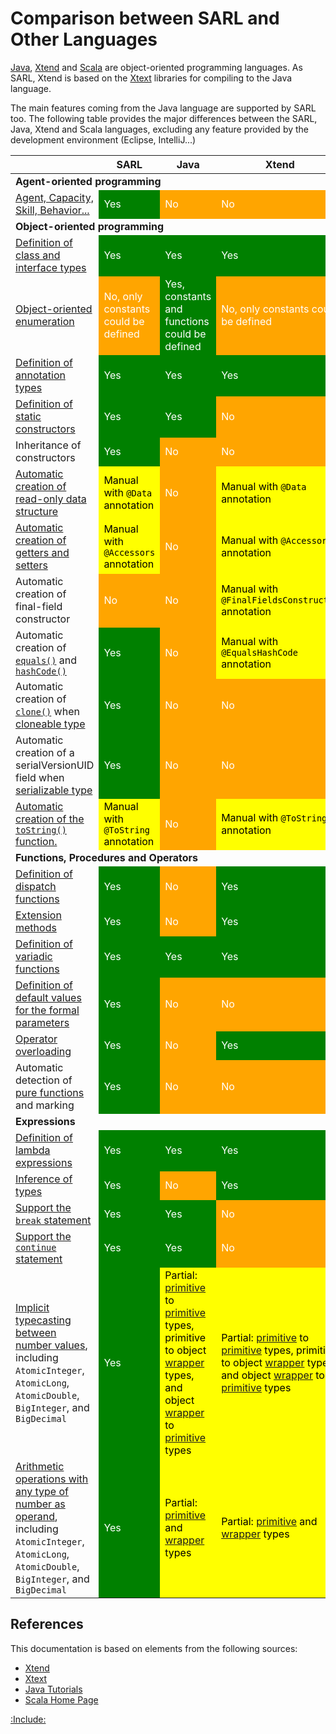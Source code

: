 # Comparison between SARL and Other Languages

<a href="https://en.wikipedia.org/wiki/Java_(programming_language)">Java</a>, [Xtend](https://www.eclipse.org/xtend/) and
[Scala](http://scala-lang.org/) are object-oriented programming languages.
As SARL, Xtend is based on the [Xtext](https://www.eclipse.org/Xtext/) libraries for compiling to the Java language.

The main features coming from the Java language are supported by SARL too. The following table provides the major
differences between the SARL, Java, Xtend and Scala languages, excluding any feature provided by the development
environment (Eclipse, IntelliJ...)

<table><thead>
<tr><th></th><th>SARL</th><th>Java</th><th>Xtend</th><th>Scala</th></tr>
</thead><tbody>
<tr><td colspan=5><strong>Agent-oriented programming</strong></td></tr>
<tr><td><a href="../index.md#agent-oriented-programming">Agent, Capacity, Skill, Behavior...</a></td>
			<td style="background: green; color: white;">Yes</td>
			<td style="background: orange; color: white;">No</td>
			<td style="background: orange; color: white;">No</td>
			<td style="background: yellow; color: black;">Partial: actor paradigm</td></tr>
<tr><td colspan=5><strong>Object-oriented programming</strong></td></tr>
<tr><td><a href="./OOP.md">Definition of class and interface types</a></td>
			<td style="background: green; color: white;">Yes</td>
			<td style="background: green; color: white;">Yes</td>
			<td style="background: green; color: white;">Yes</td>
			<td style="background: green; color: white;">Yes</td></tr>
<tr><td><a href="./OOP.md#enumeration">Object-oriented enumeration</a>
			<td style="background: orange; color: white;">No, only constants could be defined</td>
			<td style="background: green; color: white;">Yes, constants and functions could be defined</td>
			<td style="background: orange; color: white;">No, only constants could be defined</td>
			<td style="background: green; color: white;">Yes, constants and functions could be defined</td></tr>
<tr><td><a href="./OOP.md#annotation-type">Definition of annotation types</a></td>
			<td style="background: green; color: white;">Yes</td>
			<td style="background: green; color: white;">Yes</td>
			<td style="background: green; color: white;">Yes</td>
			<td style="background: green; color: white;">Yes</td></tr>
<tr><td><a href="./OOP.md#static-constructor-definition">Definition of static constructors</a></td>
			<td style="background: green; color: white;">Yes</td>
			<td style="background: green; color: white;">Yes</td>
			<td style="background: orange; color: white;">No</td>
			<td style="background: yellow; color: black;">See companion object</td></tr>
<tr><td>Inheritance of constructors</td>
			<td style="background: green; color: white;">Yes</td>
			<td style="background: orange; color: white;">No</td>
			<td style="background: orange; color: white;">No</td>
			<td style="background: orange; color: white;">No</td></tr>
<tr><td><a href="./general/ActiveAnnotations.md#Data">Automatic creation of read-only data structure</a></td>
			<td style="background: yellow; color: black;">Manual with <code>@Data</code> annotation</td>
			<td style="background: orange; color: white;">No</td>
			<td style="background: yellow; color: black;">Manual with <code>@Data</code> annotation</td>
			<td style="background: orange; color: white;">No</td></tr>
<tr><td><a href="./general/ActiveAnnotations.md#Accessors">Automatic creation of getters and setters</a></td>
			<td style="background: yellow; color: black;">Manual with <code>@Accessors</code> annotation</td>
			<td style="background: orange; color: white;">No</td>
			<td style="background: yellow; color: black;">Manual with <code>@Accessors</code> annotation</td>
			<td style="background: green; color: white;">Yes</td></tr>
<tr><td>Automatic creation of final-field constructor</td>
			<td style="background: orange; color: white;">No</td>
			<td style="background: orange; color: white;">No</td>
			<td style="background: yellow; color: black;">Manual with <code>@FinalFieldsConstructor</code> annotation</td>
			<td style="background: orange; color: white;">No</td></tr>
<tr><td>Automatic creation of <a href="https://docs.oracle.com/javase/8/docs/api/java/lang/Object.html#equals-java.lang.Object-"><code>equals()</code></a>
            and <a href="https://docs.oracle.com/javase/8/docs/api/java/lang/Object.html#hashCode--"><code>hashCode()</code></a></td>
			<td style="background: green; color: white;">Yes</td>
			<td style="background: orange; color: white;">No</td>
			<td style="background: yellow; color: black;">Manual with <code>@EqualsHashCode</code> annotation</td>
			<td style="background: green; color: white;">Yes, see case class</td></tr>
<tr><td>Automatic creation of <a href="https://docs.oracle.com/javase/8/docs/api/java/lang/Object.html#clone--"><code>clone()</code></a>
            when <a href="https://docs.oracle.com/javase/8/docs/api/java/lang/Cloneable.html">cloneable type</a></td>
			<td style="background: green; color: white;">Yes</td>
			<td style="background: orange; color: white;">No</td>
			<td style="background: orange; color: white;">No</td>
			<td style="background: green; color: white;">Yes</td></tr>
<tr><td>Automatic creation of a serialVersionUID field when
        <a href="https://docs.oracle.com/javase/8/docs/api/java/io/Serializable.html">serializable type</a></td>
			<td style="background: green; color: white;">Yes</td>
			<td style="background: orange; color: white;">No</td>
			<td style="background: orange; color: white;">No</td>
			<td style="background: yellow; color: black;">Manual with <code>@SerialVersionUID</code></td></tr>
<tr><td><a href="./general/ActiveAnnotations.md#ToString">Automatic creation of the <code>toString()</code> function.</a></td>
			<td style="background: yellow; color: black;">Manual with <code>@ToString</code> annotation</td>
			<td style="background: orange; color: white;">No</td>
			<td style="background: yellow; color: black;">Manual with <code>@ToString</code> annotation</td>
			<td style="background: green; color: white;">Yes, see case class</td></tr>
<tr><td colspan=5><strong>Functions, Procedures and Operators</strong></td></tr>
<tr><td><a href="./general/FuncDecls.md#7-dispatch-function">Definition of dispatch functions</a></td>
			<td style="background: green; color: white;">Yes</td>
			<td style="background: orange; color: white;">No</td>
			<td style="background: green; color: white;">Yes</td>
			<td style="background: orange; color: white;">No</td></tr>
<tr><td><a href="./general/Extension.md">Extension methods</a></td>
			<td style="background: green; color: white;">Yes</td>
			<td style="background: orange; color: white;">No</td>
			<td style="background: green; color: white;">Yes</td>
			<td style="background: green; color: white;">Yes</td></tr>
<tr><td><a href="./general/FuncDecls.md#variadic-function">Definition of variadic functions</a></td>
			<td style="background: green; color: white;">Yes</td>
			<td style="background: green; color: white;">Yes</td>
			<td style="background: green; color: white;">Yes</td>
			<td style="background: green; color: white;">Yes</td></tr>
<tr><td><a href="./general/FuncDecls.md#default-value-for-the-formal-parameters">Definition of default values for the formal parameters</a></td>
			<td style="background: green; color: white;">Yes</td>
			<td style="background: orange; color: white;">No</td>
			<td style="background: orange; color: white;">No</td>
			<td style="background: green; color: white;">Yes</td></tr>
<tr><td><a href="./general/Operators.md#operator-overloading">Operator overloading</a></td>
			<td style="background: green; color: white;">Yes</td>
			<td style="background: orange; color: white;">No</td>
			<td style="background: green; color: white;">Yes</td>
			<td style="background: green; color: white;">Yes</td></tr>
<tr><td>Automatic detection of <a href="http://download.eclipse.org/modeling/tmf/xtext/javadoc/2.9/org/eclipse/xtext/xbase/lib/Pure.html">pure functions</a> and marking</td>
			<td style="background: green; color: white;">Yes</td>
			<td style="background: orange; color: white;">No</td>
			<td style="background: orange; color: white;">No</td>
			<td style="background: orange; color: white;">No</td></tr>
<tr><td colspan=5><strong>Expressions</strong></td></tr>
<tr><td><a href="./general/Lambda.md">Definition of lambda expressions</a></td>
			<td style="background: green; color: white;">Yes</td>
			<td style="background: green; color: white;">Yes</td>
			<td style="background: green; color: white;">Yes</td>
			<td style="background: green; color: white;">Yes</td></tr>
<tr><td><a href="./general/VarDecls.md#typing">Inference of types</a></td>
			<td style="background: green; color: white;">Yes</td>
			<td style="background: orange; color: white;">No</td>
			<td style="background: green; color: white;">Yes</td>
			<td style="background: green; color: white;">Yes</td></tr>
<tr><td><a href="./general/LoopExpression.md#breaking-a-loop">Support the <code>break</code> statement</a></td>
			<td style="background: green; color: white;">Yes</td>
			<td style="background: green; color: white;">Yes</td>
			<td style="background: orange; color: white;">No</td>
			<td style="background: green; color: white;">Yes</td></tr>
<tr><td><a href="./general/LoopExpression.md#jump-to-the-next-iteration">Support the <code>continue</code> statement</a></td>
			<td style="background: green; color: white;">Yes</td>
			<td style="background: green; color: white;">Yes</td>
			<td style="background: orange; color: white;">No</td>
			<td style="background: green; color: white;">Yes</td></tr>
<tr><td><a href="./general/Cast.md#implicit-conversions">Implicit typecasting between number values</a>, including <code>AtomicInteger</code>, <code>AtomicLong</code>, <code>AtomicDouble</code>, <code>BigInteger</code>, and <code>BigDecimal</code></td>
			<td style="background: green; color: white;">Yes</td>
			<td style="background: yellow; color: black;">Partial: <a href="./general/Types.md#primitive-types">primitive</a> to <a href="./general/Types.md#primitive-types">primitive</a> types, primitive to object <a href="./general/Types.md#primitive-types">wrapper</a> types, and object <a href="./general/Types.md#primitive-types">wrapper</a> to <a href="./general/Types.md#primitive-types">primitive</a> types</td>
			<td style="background: yellow; color: black;">Partial: <a href="./general/Types.md#primitive-types">primitive</a> to <a href="./general/Types.md#primitive-types">primitive</a> types, primitive to object <a href="./general/Types.md#primitive-types">wrapper</a> types, and object <a href="./general/Types.md#primitive-types">wrapper</a> to <a href="./general/Types.md#primitive-types">primitive</a> types</td>
			<td style="background: green; color: white;">Yes</td></tr>
<tr><td><a href="./general/Operators.md">Arithmetic operations with any type of number as operand</a>, including <code>AtomicInteger</code>, <code>AtomicLong</code>, <code>AtomicDouble</code>, <code>BigInteger</code>, and <code>BigDecimal</code></td>
			<td style="background: green; color: white;">Yes</td>
			<td style="background: yellow; color: black;">Partial: <a href="./general/Types.md#primitive-types">primitive</a> and <a href="./general/Types.md#primitive-types">wrapper</a> types</td>
			<td style="background: yellow; color: black;">Partial: <a href="./general/Types.md#primitive-types">primitive</a> and <a href="./general/Types.md#primitive-types">wrapper</a> types</td>
			<td style="background: green; color: white;">Yes</td></tr>
</tbody></table>


## References

This documentation is based on elements from the following sources:

* [Xtend](https://www.eclipse.org/xtend/documentation.html)
* [Xtext](https://www.eclipse.org/Xtext/documentation.html)
* [Java Tutorials](https://docs.oracle.com/javase/tutorial/)
* [Scala Home Page](https://www.scala-lang.org/)



[:Include:](../legal.inc)
